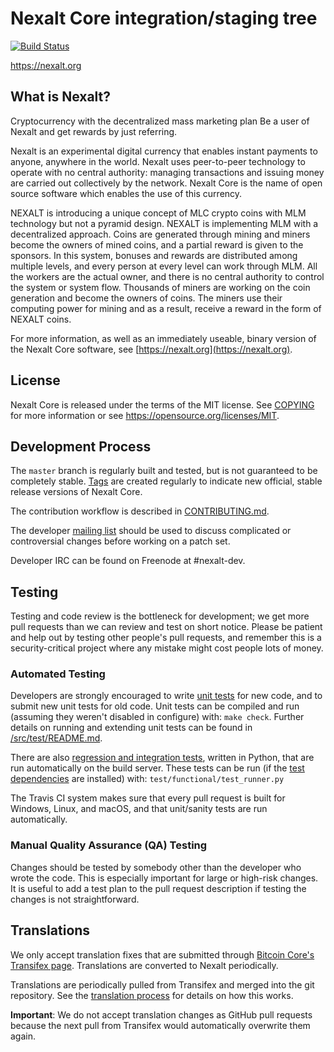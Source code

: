 Nexalt Core integration/staging tree
=====================================

[![Build Status](https://travis-ci.org/nexalt-project/nexalt.svg?branch=master)](https://travis-ci.org/nexalt-project/nexalt)

https://nexalt.org

What is Nexalt?
----------------
Cryptocurrency with the decentralized mass marketing plan
Be a user of Nexalt and get rewards by just referring.

Nexalt is an experimental digital currency that enables instant payments to
anyone, anywhere in the world. Nexalt uses peer-to-peer technology to operate
with no central authority: managing transactions and issuing money are carried
out collectively by the network. Nexalt Core is the name of open source
software which enables the use of this currency.

NEXALT is introducing a unique concept of MLC crypto coins with MLM technology
but not a pyramid design. NEXALT is implementing MLM with a decentralized approach.
Coins are generated through mining and miners become the owners of mined coins,
and a partial reward is given to the sponsors. In this system, bonuses and rewards are
distributed among multiple levels, and every person at every level can work through MLM.
All the workers are the actual owner, and there is no central authority to control the system or system flow.
Thousands of miners are working on the coin generation and become the owners of coins.
The miners use their computing power for mining and as a result, receive a reward in the form of NEXALT coins.

For more information, as well as an immediately useable, binary version of
the Nexalt Core software, see [https://nexalt.org](https://nexalt.org).

License
-------

Nexalt Core is released under the terms of the MIT license. See [COPYING](COPYING) for more
information or see https://opensource.org/licenses/MIT.

Development Process
-------------------

The `master` branch is regularly built and tested, but is not guaranteed to be
completely stable. [Tags](https://github.com/nexalt-project/nexalt/tags) are created
regularly to indicate new official, stable release versions of Nexalt Core.

The contribution workflow is described in [CONTRIBUTING.md](CONTRIBUTING.md).

The developer [mailing list](https://groups.google.com/forum/#!forum/nexalt-dev)
should be used to discuss complicated or controversial changes before working
on a patch set.

Developer IRC can be found on Freenode at #nexalt-dev.

Testing
-------

Testing and code review is the bottleneck for development; we get more pull
requests than we can review and test on short notice. Please be patient and help out by testing
other people's pull requests, and remember this is a security-critical project where any mistake might cost people
lots of money.

### Automated Testing

Developers are strongly encouraged to write [unit tests](src/test/README.md) for new code, and to
submit new unit tests for old code. Unit tests can be compiled and run
(assuming they weren't disabled in configure) with: `make check`. Further details on running
and extending unit tests can be found in [/src/test/README.md](/src/test/README.md).

There are also [regression and integration tests](/test), written
in Python, that are run automatically on the build server.
These tests can be run (if the [test dependencies](/test) are installed) with: `test/functional/test_runner.py`

The Travis CI system makes sure that every pull request is built for Windows, Linux, and macOS, and that unit/sanity tests are run automatically.

### Manual Quality Assurance (QA) Testing

Changes should be tested by somebody other than the developer who wrote the
code. This is especially important for large or high-risk changes. It is useful
to add a test plan to the pull request description if testing the changes is
not straightforward.

Translations
------------

We only accept translation fixes that are submitted through [Bitcoin Core's Transifex page](https://www.transifex.com/projects/p/bitcoin/).
Translations are converted to Nexalt periodically.

Translations are periodically pulled from Transifex and merged into the git repository. See the
[translation process](doc/translation_process.md) for details on how this works.

**Important**: We do not accept translation changes as GitHub pull requests because the next
pull from Transifex would automatically overwrite them again.
